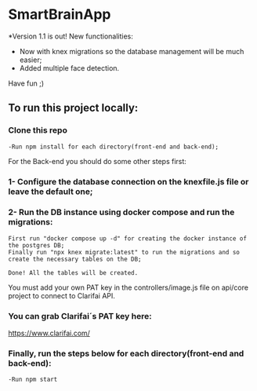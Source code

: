 # SmartBrainApp

*Version 1.1 is out! New functionalities:

- Now with knex migrations so the database management will be much easier;
- Added multiple face detection.

Have fun ;)

## To run this project locally:

### Clone this repo

```
-Run npm install for each directory(front-end and back-end);
```

For the Back-end you should do some other steps first:

### 1- Configure the database connection on the knexfile.js file or leave the default one;

### 2- Run the DB instance using docker compose and run the migrations:

```  
First run "docker compose up -d" for creating the docker instance of the postgres DB;
Finally run "npx knex migrate:latest" to run the migrations and so create the necessary tables on the DB;

Done! All the tables will be created.
```

You must add your own PAT key in the controllers/image.js file on api/core project to connect to Clarifai API.

### You can grab Clarifai´s PAT key here: 
https://www.clarifai.com/


### Finally, run the steps below for each directory(front-end and back-end):
```
-Run npm start
```
